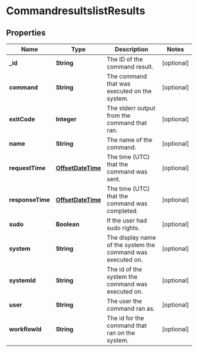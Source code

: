 # CommandresultslistResults

## Properties
Name | Type | Description | Notes
------------ | ------------- | ------------- | -------------
**_id** | **String** | The ID of the command result. |  [optional]
**command** | **String** | The command that was executed on the system. |  [optional]
**exitCode** | **Integer** | The stderr output from the command that ran. |  [optional]
**name** | **String** | The name of the command. |  [optional]
**requestTime** | [**OffsetDateTime**](OffsetDateTime.md) | The time (UTC) that the command was sent. |  [optional]
**responseTime** | [**OffsetDateTime**](OffsetDateTime.md) | The time (UTC) that the command was completed. |  [optional]
**sudo** | **Boolean** | If the user had sudo rights. |  [optional]
**system** | **String** | The display name of the system the command was executed on. |  [optional]
**systemId** | **String** | The id of the system the command was executed on. |  [optional]
**user** | **String** | The user the command ran as. |  [optional]
**workflowId** | **String** | The id for the command that ran on the system. |  [optional]
